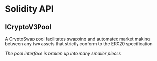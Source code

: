 # Solidity API

## ICryptoV3Pool

A CryptoSwap pool facilitates swapping and automated market making between any two assets that strictly conform
to the ERC20 specification

_The pool interface is broken up into many smaller pieces_

